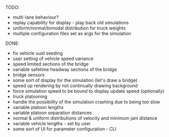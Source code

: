TODO:
* multi-lane behaviour?
* replay capability for display - play back old simulations
* uniform/normal/bimodal distribution for truck weights
* multiple configuration files set as args for the simulation

DONE:
* fix vehicle uuid seeding
* user setting of vehicle speed variance
* speed limited sections of the bridge
* variable safetime headway sections of the bridge
* bridge sensors
* some sort of display for the simulation (let's draw a bridge)
* speed up rendering by not continually drawing background
* force simulation speed to be bound to display update speed (optionally)
* truck platooning
* handle the possibility of the simulation crashing due to being too slow
* variable platoon lengths
* variable platoon separation distances
* normal & uniform distributions of velocity and minimum jam distance
* variable vehicle lengths - set by user
* some sort of UI for parameter configuration - CLI
